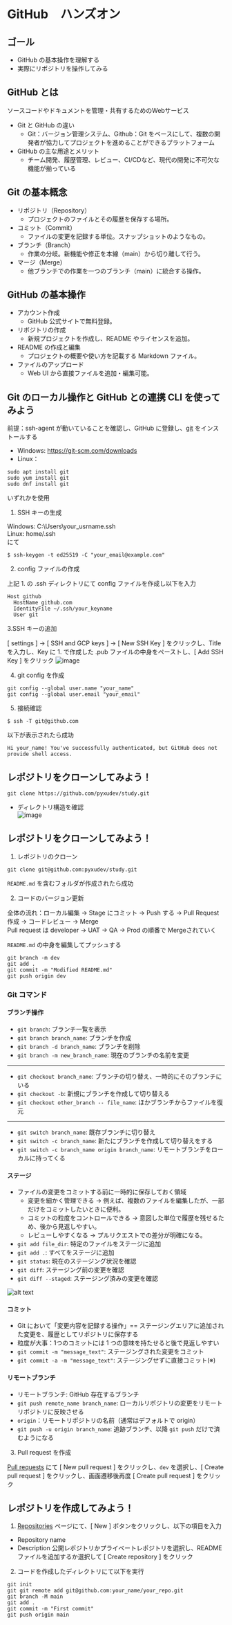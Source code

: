 # GitHub　ハンズオン

## ゴール
- GitHub の基本操作を理解する
- 実際にリポジトリを操作してみる

## GitHub とは
ソースコードやドキュメントを管理・共有するためのWebサービス
- Git と GitHub の違い
  - Git：バージョン管理システム、Github：Git をベースにして、複数の開発者が協力してプロジェクトを進めることができるプラットフォーム
- GitHub の主な用途とメリット
  - チーム開発、履歴管理、レビュー、CI/CDなど、現代の開発に不可欠な機能が揃っている

## Git の基本概念
- リポジトリ（Repository）
  - プロジェクトのファイルとその履歴を保存する場所。
- コミット（Commit）
  - ファイルの変更を記録する単位。スナップショットのようなもの。
- ブランチ（Branch）
  - 作業の分岐。新機能や修正を本線（main）から切り離して行う。
- マージ（Merge）
  - 他ブランチでの作業を一つのブランチ（main）に統合する操作。

## GitHub の基本操作
- アカウント作成
  - GitHub 公式サイトで無料登録。
- リポジトリの作成
  - 新規プロジェクトを作成し、README やライセンスを追加。
- README の作成と編集
  - プロジェクトの概要や使い方を記載する Markdown ファイル。
- ファイルのアップロード
  - Web UI から直接ファイルを追加・編集可能。

## Git のローカル操作と GitHub との連携 CLI を使ってみよう
前提：ssh-agent が動いていることを確認し、GitHub に登録し、[git](https://git-scm.com/downloads) をインストールする
- Windows: https://git-scm.com/downloads
- Linux： 
```
sudo apt install git
sudo yum install git
sudo dnf install git
```
いずれかを使用

1. SSH キーの生成

Windows: C:\Users\your_usrname\.ssh<br>
Linux: home/.ssh<br>
にて
```
$ ssh-keygen -t ed25519 -C "your_email@example.com"
```

2. config ファイルの作成

上記 1. の .ssh ディレクトリにて config ファイルを作成し以下を入力
```
Host github
  HostName github.com
  IdentityFile ~/.ssh/your_keyname
  User git
```

3.SSH キーの追加

[ settings ] → [ SSH and GCP keys ] → [ New SSH Key ] をクリックし、Title を入力し、Key に 1. で作成した .pub ファイルの中身をペーストし、[ Add SSH Key ] をクリック
![image](https://github.com/user-attachments/assets/bca002c0-6f8b-42b8-883e-ff82f0893462)

4. git config を作成

```
git config --global user.name "your_name"
git config --global user.email "your_email"
```

5. 接続確認

```
$ ssh -T git@github.com
```
以下が表示されたら成功
```
Hi your_name! You've successfully authenticated, but GitHub does not provide shell access.
```

## レポジトリをクローンしてみよう！
```
git clone https://github.com/pyxudev/study.git
```
- ディレクトリ構造を確認<br>
![image](https://github.com/user-attachments/assets/761606e4-2538-4035-a41f-ea417ffb44b7)

## レポジトリをクローンしてみよう！

1. レポジトリのクローン

```
git clone git@github.com:pyxudev/study.git
```
`README.md` を含むフォルダが作成されたら成功

2. コードのバージョン更新

全体の流れ：ローカル編集 → Stage にコミット → Push する → Pull Request 作成 → コードレビュー → Merge<br>
Pull request は developer → UAT → QA → Prod の順番で Mergeされていく

`README.md` の中身を編集してプッシュする
```
git branch -m dev
git add .
git commit -m "Modified README.md"
git push origin dev
```

### Git コマンド
#### ブランチ操作
- `git branch`: ブランチ一覧を表示
- `git branch branch_name`: ブランチを作成
- `git branch -d branch_name`: ブランチを削除
- `git branch -m new_branch_name`: 現在のブランチの名前を変更
---
- `git checkout branch_name`: ブランチの切り替え、一時的にそのブランチにいる
- `git checkout -b`: 新規にブランチを作成して切り替える
- `git checkout other_branch -- file_name`: ほかブランチからファイルを復元
---
- `git switch branch_name`: 既存ブランチに切り替え
- `git switch -c branch_name`: 新たにブランチを作成して切り替えをする
- `git switch -c branch_name origin branch_name`: リモートブランチをローカルに持ってくる

#### ステージ
- ファイルの変更をコミットする前に一時的に保存しておく領域
  - 変更を細かく管理できる
  → 例えば、複数のファイルを編集したが、一部だけをコミットしたいときに便利。
  - コミットの粒度をコントロールできる
  → 意図した単位で履歴を残せるため、後から見返しやすい。
  - レビューしやすくなる
  → プルリクエストでの差分が明確になる。
- `git add file_dir`: 特定のファイルをステージに追加
- `git add .`: すべてをステージに追加
- `git status`: 現在のステージング状況を確認
- `git diff`: ステージング前の変更を確認
- `git diff --staged`: ステージング済みの変更を確認

![alt text](image.png)

#### コミット
- Git において「変更内容を記録する操作」== ステージングエリアに追加された変更を、履歴としてリポジトリに保存する
- 粒度が大事：1つのコミットには 1 つの意味を持たせると後で見返しやすい
- `git commit -m "message_text"`: ステージングされた変更をコミット
- `git commit -a -m "message_text"`: ステージングせずに直接コミット(※)

#### リモートブランチ
- リモートブランチ: GitHub 存在するブランチ
- `git push remote_name branch_name`: ローカルリポジトリの変更をリモートリポジトリに反映させる
- `origin`：リモートリポジトリの名前（通常はデフォルトで origin）
- `git push -u origin branch_name`: 追跡ブランチ、以降 `git push` だけで済むようになる

3. Pull request を作成

[Pull requests](https://github.com/pyxudev/study/pulls) にて [ New pull request ] をクリックし、`dev` を選択し、[ Create pull request ] をクリックし、画面遷移後再度 [ Create pull request ] をクリック

## レポジトリを作成してみよう！
1. [Repositories](https://github.com/your_name?tab=repositories) ページにて、[ New ] ボタンをクリックし、以下の項目を入力

- Repository name
- Description
公開レポジトリかプライベートレポジトリを選択し、README ファイルを追加するか選択して [ Create repository ] をクリック

2. コードを作成したディレクトリにて以下を実行

```
git init
git git remote add git@github.com:your_name/your_repo.git
git branch -M main
git add .
git commit -m "First commit"
git push origin main
```
